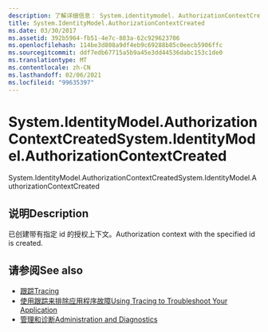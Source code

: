 ```yaml
---
description: 了解详细信息： System.identitymodel. AuthorizationContextCreated
title: System.IdentityModel.AuthorizationContextCreated
ms.date: 03/30/2017
ms.assetid: 392b5964-fb51-4e7c-883a-62c929623706
ms.openlocfilehash: 114be3d808a9df4eb9c69288b85c0eecb5906ffc
ms.sourcegitcommit: ddf7edb67715a5b9a45e3dd44536dabc153c1de0
ms.translationtype: MT
ms.contentlocale: zh-CN
ms.lasthandoff: 02/06/2021
ms.locfileid: "99635397"
---
```

# <a name="systemidentitymodelauthorizationcontextcreated"></a><span data-ttu-id="fcf46-103">System.IdentityModel.AuthorizationContextCreated</span><span class="sxs-lookup"><span data-stu-id="fcf46-103">System.IdentityModel.AuthorizationContextCreated</span></span>

<span data-ttu-id="fcf46-104">System.IdentityModel.AuthorizationContextCreated</span><span class="sxs-lookup"><span data-stu-id="fcf46-104">System.IdentityModel.AuthorizationContextCreated</span></span>  
  
## <a name="description"></a><span data-ttu-id="fcf46-105">说明</span><span class="sxs-lookup"><span data-stu-id="fcf46-105">Description</span></span>  

 <span data-ttu-id="fcf46-106">已创建带有指定 id 的授权上下文。</span><span class="sxs-lookup"><span data-stu-id="fcf46-106">Authorization context with the specified id is created.</span></span>  
  
## <a name="see-also"></a><span data-ttu-id="fcf46-107">请参阅</span><span class="sxs-lookup"><span data-stu-id="fcf46-107">See also</span></span>

- [<span data-ttu-id="fcf46-108">跟踪</span><span class="sxs-lookup"><span data-stu-id="fcf46-108">Tracing</span></span>](index.md)
- [<span data-ttu-id="fcf46-109">使用跟踪来排除应用程序故障</span><span class="sxs-lookup"><span data-stu-id="fcf46-109">Using Tracing to Troubleshoot Your Application</span></span>](using-tracing-to-troubleshoot-your-application.md)
- [<span data-ttu-id="fcf46-110">管理和诊断</span><span class="sxs-lookup"><span data-stu-id="fcf46-110">Administration and Diagnostics</span></span>](../index.md)
